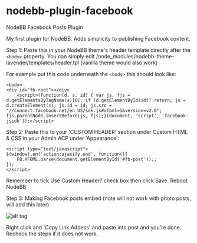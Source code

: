 # nodebb-plugin-facebook
NodeBB Facebook Posts Plugin

My first plugin for NodeBB. Adds simplicity to publishing Facebook content.

Step 1:
Paste this in your NodeBB theme's header template directly after the ``<body>`` property. 
You can simply edit /node_modules/nodebb-theme-lavender/templates/header.tpl (vanilla theme would also work)

For example put this code underneath the ``<body>`` this should look like:
```
<body>
<div id="fb-root"></div>
	<script>(function(d, s, id) { var js, fjs = d.getElementsByTagName(s)[0]; if (d.getElementById(id)) return; js = d.createElement(s); js.id = id; js.src = "//connect.facebook.net/en_US/sdk.js#xfbml=1&version=v2.0"; fjs.parentNode.insertBefore(js, fjs);}(document, 'script', 'facebook-jssdk'));</script>
```

Step 2:
Paste this to your 'CUSTOM HEADER' section under Custom HTML & CSS in your Admin ACP under 'Appearance':
```
<script type="text/javascript">
$(window).on('action:ajaxify.end', function(){
    FB.XFBML.parse(document.getElementById('#fb-post'));;
});
</script>
```
Remember to tick Use Custom Header? check box then click Save. Reboot NodeBB

Step 3:
Making Facebook posts embed (note will not work with photo posts, will add this later)

![alt tag](https://github.com/highkick05/nodebb-plugin-facebook/blob/master/facebook-plugin.jpg)

Right click and 'Copy Link Addess' and paste into post and you're done. Recheck the steps if it does not work.


